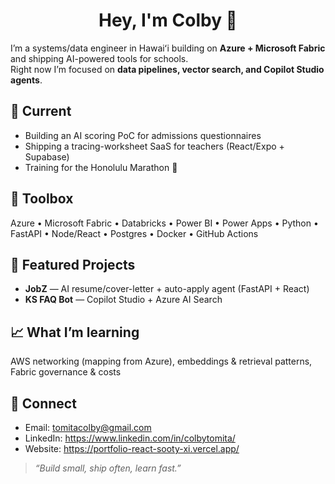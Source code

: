 <h1 align="center">Hey, I'm Colby 👋</h1>

I’m a systems/data engineer in Hawaiʻi building on **Azure + Microsoft Fabric** and shipping AI-powered tools for schools.  
Right now I’m focused on **data pipelines, vector search, and Copilot Studio agents**.

## 🔭 Current
- Building an AI scoring PoC for admissions questionnaires
- Shipping a tracing-worksheet SaaS for teachers (React/Expo + Supabase)
- Training for the Honolulu Marathon 🏃

## 🧰 Toolbox
Azure • Microsoft Fabric • Databricks • Power BI • Power Apps • Python • FastAPI • Node/React • Postgres • Docker • GitHub Actions

## 🚀 Featured Projects
- **JobZ** — AI resume/cover-letter + auto-apply agent (FastAPI + React)
- **KS FAQ Bot** — Copilot Studio + Azure AI Search

## 📈 What I’m learning
AWS networking (mapping from Azure), embeddings & retrieval patterns, Fabric governance & costs

## 🤝 Connect
- Email: tomitacolby@gmail.com
- LinkedIn: https://www.linkedin.com/in/colbytomita/
- Website: https://portfolio-react-sooty-xi.vercel.app/

> *“Build small, ship often, learn fast.”*
